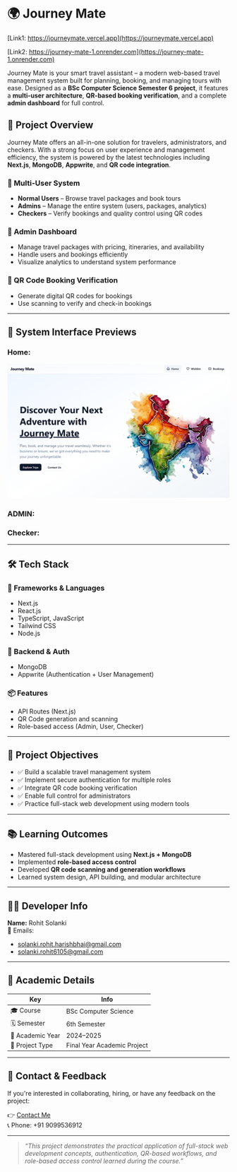 # 🌍 Journey Mate

[Link1: https://journeymate.vercel.app](https://journeymate.vercel.app)

[Link2: https://journey-mate-1.onrender.com](https://journey-mate-1.onrender.com)

Journey Mate is your smart travel assistant – a modern web-based travel management system built for planning, booking, and managing tours with ease. Designed as a **BSc Computer Science Semester 6 project**, it features a **multi-user architecture**, **QR-based booking verification**, and a complete **admin dashboard** for full control.

## 🧾 Project Overview

Journey Mate offers an all-in-one solution for travelers, administrators, and checkers. With a strong focus on user experience and management efficiency, the system is powered by the latest technologies including **Next.js**, **MongoDB**, **Appwrite**, and **QR code integration**.

### 🔐 Multi-User System
- **Normal Users** – Browse travel packages and book tours
- **Admins** – Manage the entire system (users, packages, analytics)
- **Checkers** – Verify bookings and quality control using QR codes

### 📅 Admin Dashboard
- Manage travel packages with pricing, itineraries, and availability
- Handle users and bookings efficiently
- Visualize analytics to understand system performance

### 📲 QR Code Booking Verification
- Generate digital QR codes for bookings
- Use scanning to verify and check-in bookings

---

## 📸 System Interface Previews

### Home:

![Home](./jm.png)

### ADMIN:
### Checker:

---

## 🛠️ Tech Stack

### 🔧 Frameworks & Languages
- Next.js
- React.js
- TypeScript, JavaScript
- Tailwind CSS
- Node.js

### 🧩 Backend & Auth
- MongoDB
- Appwrite (Authentication + User Management)

### 📦 Features
- API Routes (Next.js)
- QR Code generation and scanning
- Role-based access (Admin, User, Checker)

---

## 🎯 Project Objectives

- ✅ Build a scalable travel management system
- ✅ Implement secure authentication for multiple roles
- ✅ Integrate QR code booking verification
- ✅ Enable full control for administrators
- ✅ Practice full-stack web development using modern tools

---

## 📚 Learning Outcomes

- Mastered full-stack development using **Next.js + MongoDB**
- Implemented **role-based access control**
- Developed **QR code scanning and generation workflows**
- Learned system design, API building, and modular architecture

---

## 👨‍💻 Developer Info

**Name:** Rohit Solanki  
📧 Emails:
- solanki.rohit.harishbhai@gmail.com
- solanki.rohit6105@gmail.com

---


## 📖 Academic Details

| Key | Info |
|-----|------|
| 🎓 Course | BSc Computer Science |
| 🗓️ Semester | 6th Semester |
| 📅 Academic Year | 2024–2025 |
| 📌 Project Type | Final Year Academic Project |

---

## 🤝 Contact & Feedback

If you're interested in collaborating, hiring, or have any feedback on the project:

👉 [Contact Me](mailto:solanki.rohit.harishbhai@gmail.com)  
📞 Phone: +91 9099536912

---

> *“This project demonstrates the practical application of full-stack web development concepts, authentication, QR-based workflows, and role-based access control learned during the course.”*
